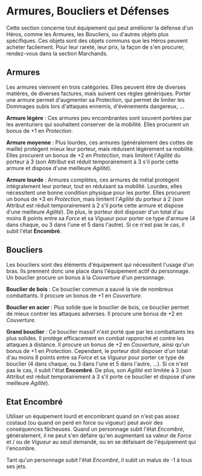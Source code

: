 # Armures, Boucliers et Défenses

Cette section concerne tout équipement qui peut améliorer la défense d'un Héros, comme les Armures, les Boucliers, ou d'autres objets plus spécifiques. Ces objets sont des objets communs que les Héros peuvent acheter facilement. Pour leur rareté, leur prix, la façon de s'en procurer, rendez-vous dans la section Marchands.

## Armures

Les armures viennent en trois catégories. Elles peuvent être de diverses matières, de diverses factures, mais suivent ces règles génériques. Porter une armure permet d'augmenter sa Protection, qui permet de limiter les Dommages subis lors d'attaques ennemis, d'événements dangereux, ...

**Armure légère** : Ces armures peu encombrantes sont souvent portées par les aventuriers qui souhaitent conserver de la mobilité. Elles procurent un bonus de +1 en _Protection_.

**Armure moyenne** : Plus lourdes, ces armures (généralement des cottes de maille) protègent mieux leur porteur, mais réduisent légèrement sa mobilité. Elles procurent un bonus de +2 en _Protection_, mais limitent l'_Agilité_ du porteur à 3 (son Attribut est réduit temporairement à 3 s'il porte cette armure et dispose d'une meilleure _Agilité_).

**Armure lourde** : Armures complètes, ces armures de métal protègent intégralement leur porteur, tout en réduisant sa mobilité. Lourdes, elles nécessitent une bonne condition physique pour les porter. Elles procurent un bonus de +3 en _Protection_, mais limitent l'_Agilité_ du porteur à 2 (son Attribut est réduit temporairement à 2 s'il porte cette armure et dispose d'une meilleure _Agilité_). De plus, le porteur doit disposer d'un total d'au moins 8 points entre sa _Force_ et sa _Vigueur_ pour porter ce type d'armure (4 dans chaque, ou 3 dans l'une et 5 dans l'autre). Si ce n'est pas le cas, il subit l'état **Encombré**.

## Boucliers

Les boucliers sont des éléments d'équipement qui nécessitent l'usage d'un bras. Ils prennent donc une place dans l'équipement actif du personnage. Un bouclier procure un bonus à la _Couverture_ d'un personnage.

**Bouclier de bois** : Ce bouclier commun a sauvé la vie de nombreux combattants. Il procure un bonus de +1 en _Couverture_.

**Bouclier en acier** : Plus solide que le bouclier de bois, ce bouclier permet de mieux contrer les attaques adverses. Il procure une bonus de +2 en _Couverture_.

**Grand bouclier** : Ce bouclier massif n'est porté que par les combattants les plus solides. Il protège efficacement en combat rapproché et contre les attaques à distance. Il procure un bonus de +2 en _Couverture_, ainsi qu'un bonus de +1 en _Protection_. Cependant, le porteur doit disposer d'un total d'au moins 8 points entre sa _Force_ et sa _Vigueur_ pour porter ce type de bouclier (4 dans chaque, ou 3 dans l'une et 5 dans l'autre, ...). Si ce n'est pas le cas, il subit l'état **Encombré**. De plus, son _Agilité_ est limitée à 3 (son Attribut est réduit temporairement à 3 s'il porte ce bouclier et dispose d'une meilleure _Agilité_).

## Etat Encombré

Utiliser un équipement lourd et encombrant quand on n'est pas assez costaud (ou quand on perd en force ou vigueur) peut avoir des conséquences fâcheuses. Quand un personnage subit l'état _Encombré_, généralement, il ne peut s'en défaire qu'en augmentant sa valeur de _Force_ et / ou de _Vigueur_ au seuil demandé, ou en se défaisant de l'équipement qui l'encombre.

Tant qu'un personnage subit l'état _Encombré_, il subit un malus de -1 à tous ses jets.
